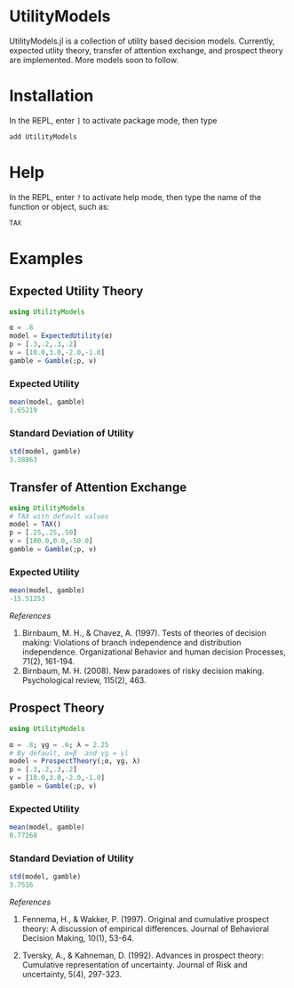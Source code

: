 # UtilityModels

UtilityModels.jl is a collection of utility based decision models. Currently, expected utlity theory, transfer of attention exchange, and prospect theory are implemented. More models soon to follow. 

# Installation

In the REPL, enter `]` to activate package mode, then type

````julia 
add UtilityModels
````
# Help

In the REPL, enter `?` to activate help mode, then type the name of the function or object, such as:

````julia
TAX
````

# Examples

## Expected Utility Theory
````julia
using UtilityModels

α = .8
model = ExpectedUtility(α)
p = [.3,.2,.3,.2]
v = [10.0,3.0,-2.0,-1.0]
gamble = Gamble(;p, v)
````
### Expected Utility

````julia
mean(model, gamble)
1.65219
````

### Standard Deviation of Utility

````julia
std(model, gamble)
3.38863
````

## Transfer of Attention Exchange

````julia
using UtilityModels
# TAX with default values
model = TAX()
p = [.25,.25,.50]
v = [100.0,0.0,-50.0]
gamble = Gamble(;p, v)
````
### Expected Utility

````julia
mean(model, gamble)
-15.51253
````

*References*

1. Birnbaum, M. H., & Chavez, A. (1997). Tests of theories of decision making: Violations of branch independence and distribution independence. Organizational Behavior and human decision Processes, 71(2), 161-194.
2. Birnbaum, M. H. (2008). New paradoxes of risky decision making. Psychological review, 115(2), 463.

## Prospect Theory
````julia
using UtilityModels

α = .8; γg = .6; λ = 2.25
# By default, α=β  and γg = γl
model = ProspectTheory(;α, γg, λ)
p = [.3,.2,.3,.2]
v = [10.0,3.0,-2.0,-1.0]
gamble = Gamble(;p, v)
````
### Expected Utility

````julia
mean(model, gamble)
0.77268
````

### Standard Deviation of Utility

````julia
std(model, gamble)
3.7516
````

*References*

1. Fennema, H., & Wakker, P. (1997). Original and cumulative prospect theory: A discussion of empirical differences. Journal of Behavioral Decision Making, 10(1), 53-64.

2. Tversky, A., & Kahneman, D. (1992). Advances in prospect theory: Cumulative representation of uncertainty. Journal of Risk and uncertainty, 5(4), 297-323.
